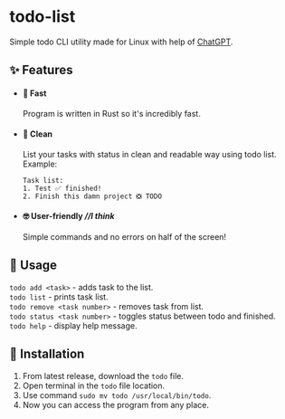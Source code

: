 # todo-list
Simple todo CLI utility made for Linux with help of [ChatGPT](https://openai.com/blog/chatgpt/).
## ✨ Features
- #### 🦀 Fast
    Program is written in Rust so it's incredibly fast.
- #### 🚀 Clean
    List your tasks with status in clean and readable way using todo list.\
    Example:
    ```
    Task list:
    1. Test ✅ finished!
    2. Finish this damn project ❎ TODO
- #### 🤓 User-friendly *//I think*
    Simple commands and no errors on half of the screen!
## 📔 Usage
`todo add <task>` - adds task to the list.\
`todo list` - prints task list.\
`todo remove <task number>` - removes task from list.\
`todo status <task number>` - toggles status between todo and finished.\
`todo help` - display help message.

## 🔧 Installation
1. From latest release, download the `todo` file.
2. Open terminal in the `todo` file location.
3. Use command `sudo mv todo /usr/local/bin/todo`.
4. Now you can access the program from any place.
